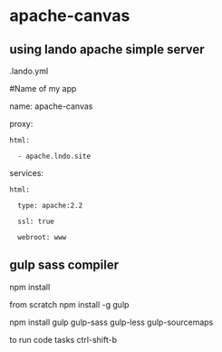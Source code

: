 # apache-canvas

## using lando apache simple server
.lando.yml

#Name of my app
 
  name: apache-canvas
   
  proxy:
   
    html:
     
      - apache.lndo.site
       
  services:
   
    html:
     
      type: apache:2.2
       
      ssl: true
       
      webroot: www
       

## gulp sass compiler
npm install

from scratch
npm install -g gulp
 
npm install gulp gulp-sass gulp-less gulp-sourcemaps 

to run code tasks
ctrl-shift-b
